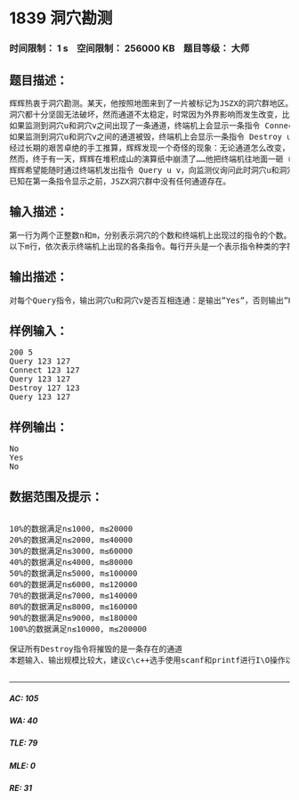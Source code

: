 # 1839 洞穴勘测   
### 时间限制： 1 s&nbsp;&nbsp;&nbsp;&nbsp;空间限制： 256000 KB&nbsp;&nbsp;&nbsp;&nbsp;题目等级： 大师  
## 题目描述：  

<pre>
辉辉热衷于洞穴勘测。某天，他按照地图来到了一片被标记为JSZX的洞穴群地区。经过初步勘测，辉辉发现这片区域由n个洞穴（分别编号为1到n）以及若干通道组成，并且每条通道连接了恰好两个洞穴。假如两个洞穴可以通过一条或者多条通道按一定顺序连接起来，那么这两个洞穴就是连通的，按顺序连接在一起的这些通道则被称之为这两个洞穴之间的一条路径。
洞穴都十分坚固无法破坏，然而通道不太稳定，时常因为外界影响而发生改变，比如，根据有关仪器的监测结果，123号洞穴和127号洞穴之间有时会出现一条通道，有时这条通道又会因为某种稀奇古怪的原因被毁。辉辉有一台监测仪器可以实时将通道的每一次改变状况在辉辉手边的终端机上显示：
如果监测到洞穴u和洞穴v之间出现了一条通道，终端机上会显示一条指令 Connect u v
如果监测到洞穴u和洞穴v之间的通道被毁，终端机上会显示一条指令 Destroy u v
经过长期的艰苦卓绝的手工推算，辉辉发现一个奇怪的现象：无论通道怎么改变，任意时刻任意两个洞穴之间至多只有一条路径。因而，辉辉坚信这是由于某种本质规律的支配导致的。因而，辉辉更加夜以继日地坚守在终端机之前，试图通过通道的改变情况来研究这条本质规律。
然而，终于有一天，辉辉在堆积成山的演算纸中崩溃了……他把终端机往地面一砸（终端机也足够坚固无法破坏），转而求助于你，说道：“你老兄把这程序写写吧”。
辉辉希望能随时通过终端机发出指令 Query u v，向监测仪询问此时洞穴u和洞穴v是否连通。现在你要为他编写程序回答每一次询问。
已知在第一条指令显示之前，JSZX洞穴群中没有任何通道存在。
</pre>
  
  
## 输入描述：  

<pre>
第一行为两个正整数n和m，分别表示洞穴的个数和终端机上出现过的指令的个数。
以下m行，依次表示终端机上出现的各条指令。每行开头是一个表示指令种类的字符串s（"Connect”、”Destroy”或者”Query”，区分大小写），之后有两个整数u和v (1≤u, v≤n且u≠v) 分别表示两个洞穴的编号。
</pre>
  
  
## 输出描述：  

<pre>
对每个Query指令，输出洞穴u和洞穴v是否互相连通：是输出”Yes”，否则输出”No”。（不含双引号）
</pre>
  
  
## 样例输入：  

<pre>
200 5
Query 123 127
Connect 123 127
Query 123 127
Destroy 127 123
Query 123 127
</pre>
  
  
## 样例输出：  

<pre>
No
Yes
No
</pre>
  
  
## 数据范围及提示：  

<pre>

10%的数据满足n≤1000, m≤20000
20%的数据满足n≤2000, m≤40000
30%的数据满足n≤3000, m≤60000
40%的数据满足n≤4000, m≤80000
50%的数据满足n≤5000, m≤100000
60%的数据满足n≤6000, m≤120000
70%的数据满足n≤7000, m≤140000
80%的数据满足n≤8000, m≤160000
90%的数据满足n≤9000, m≤180000
100%的数据满足n≤10000, m≤200000
 
保证所有Destroy指令将摧毁的是一条存在的通道
本题输入、输出规模比较大，建议c\c++选手使用scanf和printf进行I\O操作以免超时

</pre>
  
  
***  

##### AC: 105  
##### WA: 40  
##### TLE: 79  
##### MLE: 0  
##### RE: 31  
